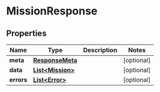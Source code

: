 

# MissionResponse


## Properties

Name | Type | Description | Notes
------------ | ------------- | ------------- | -------------
**meta** | [**ResponseMeta**](ResponseMeta.md) |  |  [optional]
**data** | [**List&lt;Mission&gt;**](Mission.md) |  |  [optional]
**errors** | [**List&lt;Error&gt;**](Error.md) |  |  [optional]



